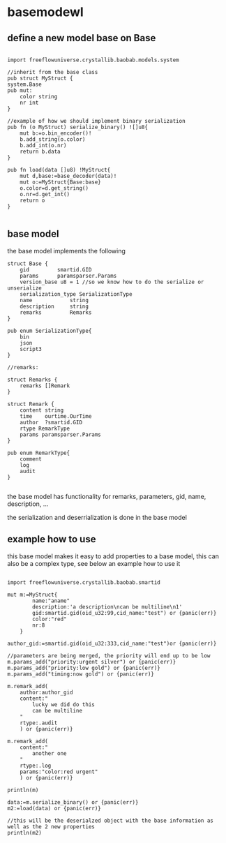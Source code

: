 
# basemodewl

## define a new model base on Base

```golang

import freeflowuniverse.crystallib.baobab.models.system

//inherit from the base class
pub struct MyStruct {
system.Base
pub mut:
	color string
	nr int
}

//example of how we should implement binary serialization
pub fn (o MyStruct) serialize_binary() ![]u8{
	mut b:=o.bin_encoder()!
	b.add_string(o.color)
	b.add_int(o.nr)
	return b.data
}

pub fn load(data []u8) !MyStruct{
	mut d,base:=base_decoder(data)!
	mut o:=MyStruct{Base:base}
	o.color=d.get_string()
	o.nr=d.get_int()
	return o
}


```

## base model

the base model implements the following

```golang
struct Base {
	gid         smartid.GID
	params      paramsparser.Params
	version_base u8 = 1 //so we know how to do the serialize or unserialize
	serialization_type SerializationType
	name            string
	description     string
	remarks         Remarks
}

pub enum SerializationType{
	bin
	json
	script3
}

//remarks:

struct Remarks {
	remarks []Remark
}

struct Remark {
	content string
	time    ourtime.OurTime
	author  ?smartid.GID
	rtype RemarkType
	params paramsparser.Params
}

pub enum RemarkType{
	comment
	log
	audit
}


```

the base model has functionality for remarks, parameters, gid, name, description, ...

the serialization and deserrialization is done in the base model

## example how to use

this base model makes it easy to add properties to a base model, this can also be a complex type, see below an example how to use it

```golang

import freeflowuniverse.crystallib.baobab.smartid

mut m:=MyStruct{
        name:"aname"
        description:'a description\ncan be multiline\n1'
        gid:smartid.gid(oid_u32:99,cid_name:"test") or {panic(err)}
        color:"red"
        nr:8
    }

author_gid:=smartid.gid(oid_u32:333,cid_name:"test")or {panic(err)}

//parameters are being merged, the priority will end up to be low
m.params_add("priority:urgent silver") or {panic(err)}
m.params_add("priority:low gold") or {panic(err)}
m.params_add("timing:now gold") or {panic(err)}

m.remark_add(
    author:author_gid
    content:"
        lucky we did do this
        can be multiline
    "
    rtype:.audit
    ) or {panic(err)}

m.remark_add(
    content:"
        another one
    "
    rtype:.log
    params:"color:red urgent"
    ) or {panic(err)}

println(m)

data:=m.serialize_binary() or {panic(err)}
m2:=load(data) or {panic(err)}

//this will be the deserialzed object with the base information as well as the 2 new properties
println(m2)


```


